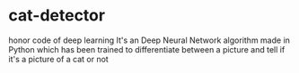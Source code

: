 # cat-detector
honor code of deep learning
It's an Deep Neural Network algorithm made in Python which has been trained to differentiate between a picture and tell if it's a picture of a cat or not 
